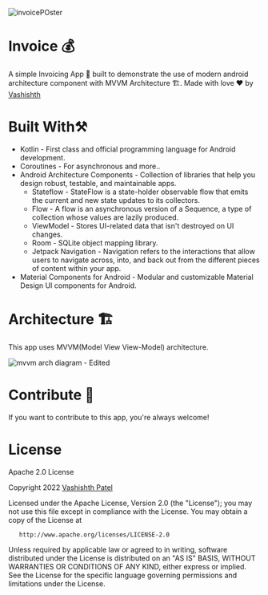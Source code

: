 ![invoicePOster](https://user-images.githubusercontent.com/78259050/210254349-db1cf3c1-f366-4c1f-986f-3a7a049df8ba.png)
# Invoice 💰
A simple Invoicing App 📱 built to demonstrate the use of modern android architecture component with MVVM Architecture 🏗. Made with love ❤️ by [Vashishth](https://github.com/Vashishth-Patel)
# Built With⚒️
* Kotlin - First class and official programming language for Android development.
* Coroutines - For asynchronous and more..
* Android Architecture Components - Collection of libraries that help you design robust, testable, and maintainable apps.
  * Stateflow - StateFlow is a state-holder observable flow that emits the current and new state updates to its collectors.
  * Flow - A flow is an asynchronous version of a Sequence, a type of collection whose values are lazily produced.
  * ViewModel - Stores UI-related data that isn't destroyed on UI changes.
  * Room - SQLite object mapping library.
  * Jetpack Navigation - Navigation refers to the interactions that allow users to navigate across, into, and back out from the different pieces of content within your app.
* Material Components for Android - Modular and customizable Material Design UI components for Android.

# Architecture 🏗️
This app uses MVVM(Model View View-Model) architecture.

![mvvm arch diagram - Edited](https://user-images.githubusercontent.com/78259050/210257423-fbe1af33-97a3-42f3-9d39-181eb40452a8.png)

# Contribute 🤝
If you want to contribute to this app, you're always welcome!

# License

   Apache 2.0 License



   Copyright 2022 [Vashishth Patel](https://github.com/Vashishth-Patel)

   Licensed under the Apache License, Version 2.0 (the "License");
   you may not use this file except in compliance with the License.
   You may obtain a copy of the License at

       http://www.apache.org/licenses/LICENSE-2.0

   Unless required by applicable law or agreed to in writing, software
   distributed under the License is distributed on an "AS IS" BASIS,
   WITHOUT WARRANTIES OR CONDITIONS OF ANY KIND, either express or implied.
   See the License for the specific language governing permissions and
   limitations under the License.
